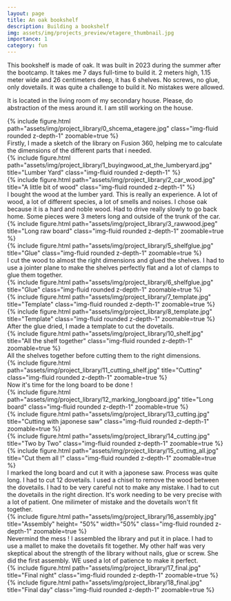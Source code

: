 ```yaml
---
layout: page
title: An oak bookshelf
description: Building a bookshelf
img: assets/img/projects_preview/etagere_thumbnail.jpg
importance: 1
category: fun
---
```


This bookshelf is made of oak. It was built in 2023 during the summer after the bootcamp. It takes me 7 days full-time to build it. 2 meters high, 1.15 meter wide and 26 centimeters deep, it has 6 shelves. No screws, no glue, only dovetails. it was quite a challenge to build it. No mistakes were allowed.


It is located in the living room of my secondary house. Please, do abstraction of the mess around it. I am still working on the house.

<div class="row">
    <div class="col-sm mt-3 mt-md-0">
        {% include figure.html path="assets/img/project_library/0_shcema_etagere.jpg" class="img-fluid rounded z-depth-1" zoomable=true %}
    </div>
</div>
<div class="caption">
    Firstly, I made a sketch of the library on Fusion 360, helping me to calculate the dimensions of the different parts that i needed.
</div>

<div class="row justify-content-sm-center">
    <div class="col-sm mt-3 mt-md-0">
        {% include figure.html path="assets/img/project_library/1_buyingwood_at_the_lumberyard.jpg" title="Lumber Yard" class="img-fluid rounded z-depth-1" %}
    </div>
    <div class="col-sm mt-3 mt-md-0">
        {% include figure.html path="assets/img/project_library/2_car_wood.jpg" title="A little bit of wood" class="img-fluid rounded z-depth-1" %}
    </div>

</div>
<div class="caption">
    I bought the wood at the lumber yard. This is really an experience. A lot of wood, a lot of different species, a lot of smells and noises. I chose oak because it is a hard and noble wood. Had to drive really slowly to go back home. Some pieces were 3 meters long and outside of the trunk of the car.
</div>

<div class="row mt-3">
    <div class="col-sm mt-3 mt-md-0">
        {% include figure.html path="assets/img/project_library/3_rawwood.jpeg" title="Long raw board" class="img-fluid rounded z-depth-1" zoomable=true %}
    </div>
    <div class="col-sm mt-3 mt-md-0">
        {% include figure.html path="assets/img/project_library/5_shelfglue.jpg" title="Glue" class="img-fluid rounded z-depth-1" zoomable=true %}
    </div>
</div>
<div class="caption">
    I cut the wood to almost the right dimensions and glued the shelves. I had to use a jointer plane to make the shelves perfectly flat and a lot of clamps to glue them together.
</div>

<div class="row mt-3">
    <div class="col-sm mt-3 mt-md-0">
        {% include figure.html path="assets/img/project_library/6_shelfglue.jpg" title="Glue" class="img-fluid rounded z-depth-1" zoomable=true %}
    </div>
    <div class="col-sm mt-3 mt-md-0">
        {% include figure.html path="assets/img/project_library/7_template.jpg" title="Template" class="img-fluid rounded z-depth-1" zoomable=true %}
    </div>
    <div class="col-sm mt-3 mt-md-0">
        {% include figure.html path="assets/img/project_library/8_template.jpg" title="Template" class="img-fluid rounded z-depth-1" zoomable=true %}
    </div>
</div>
<div class="caption">
    After the glue dried, I made a template to cut the dovetails.
</div>

<div class="row">
    <div class="col-sm mt-3 mt-md-0">
        {% include figure.html path="assets/img/project_library/10_shelf.jpg" title="All the shelf together" class="img-fluid rounded z-depth-1" zoomable=true %}
    </div>
</div>
<div class="caption">
    All the shelves together before cutting them to the right dimensions.
</div>
<div class="row">
    <div class="col-sm mt-3 mt-md-0">
        {% include figure.html path="assets/img/project_library/11_cutting_shelf.jpg" title="Cutting" class="img-fluid rounded z-depth-1" zoomable=true %}
    </div>
</div>
<div class="caption">
    Now it's time for the long board to be done !
</div>
<div class="row mt-3">
    <div class="col-sm mt-3 mt-md-0">
        {% include figure.html path="assets/img/project_library/12_marking_longboard.jpg" title="Long board" class="img-fluid rounded z-depth-1" zoomable=true %}
    </div>
    <div class="col-sm mt-3 mt-md-0">
        {% include figure.html path="assets/img/project_library/13_cutting.jpg" title="Cutting with japonese saw" class="img-fluid rounded z-depth-1" zoomable=true %}
    </div>
    <div class="col-sm mt-3 mt-md-0">
        {% include figure.html path="assets/img/project_library/14_cutting.jpg" title="Two by Two" class="img-fluid rounded z-depth-1" zoomable=true %}
    </div>
    <div class="col-sm mt-3 mt-md-0">
        {% include figure.html path="assets/img/project_library/15_cutting_all.jpg" title="Cut them all !" class="img-fluid rounded z-depth-1" zoomable=true %}
    </div>
</div>
<div class="caption">
    I marked the long board and cut it with a japonese saw. Process was quite long. I had to cut 12 dovetails. I used a chisel to remove the wood between the dovetails. I had to be very careful not to make any mistake. I had to cut the dovetails in the right direction. It's work needing to be very precise with a lot of patient. One milimeter of mistake and the dovetails won't fit together.
</div>

<div class="row justify-content-sm-center">
        {% include figure.html path="assets/img/project_library/16_assembly.jpg" title="Assembly" height= "50%" width="50%" class="img-fluid rounded z-depth-1" zoomable=true %}
</div>

<div class="caption">
    Nevermind the mess ! I assembled the library and put it in place. I had to use a mallet to make the dovetails fit together. My other half was very skeptical about the strength of the library without nails, glue or screw. She did the first assembly. WE used a lot of patience to make it perfect.
</div>

<div class="row mt-3">
    <div class="col-sm mt-3 mt-md-0">
        {% include figure.html path="assets/img/project_library/17_final.jpg" title="Final night" class="img-fluid rounded z-depth-1" zoomable=true %}
    </div>
    <div class="col-sm mt-3 mt-md-0">
        {% include figure.html path="assets/img/project_library/18_final.jpg" title="Final day" class="img-fluid rounded z-depth-1" zoomable=true %}
    </div>
</div>
